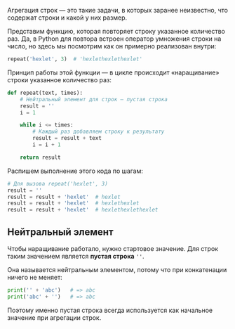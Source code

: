 Агрегация строк — это такие задачи, в которых заранее неизвестно, что содержат строки и какой у них размер.

Представим функцию, которая повторяет строку указанное количество раз. Да, в Python для повтора встроен оператор умножения строки на число, но здесь мы посмотрим как он примерно реализован внутри:

```python
repeat('hexlet', 3)  # 'hexlethexlethexlet'
```

Принцип работы этой функции — в цикле происходит «наращивание» строки указанное количество раз:

```python
def repeat(text, times):
    # Нейтральный элемент для строк — пустая строка
    result = ''
    i = 1

    while i <= times:
        # Каждый раз добавляем строку к результату
        result = result + text
        i = i + 1

    return result
```


Распишем выполнение этого кода по шагам:

```python
# Для вызова repeat('hexlet', 3)
result = ''
result = result + 'hexlet'  # hexlet
result = result + 'hexlet'  # hexlethexlet
result = result + 'hexlet'  # hexlethexlethexlet
```

## Нейтральный элемент

Чтобы наращивание работало, нужно стартовое значение. Для строк таким значением является **пустая строка** `''`.

Она называется нейтральным элементом, потому что при конкатенации ничего не меняет:  

```python
print('' + 'abc')   # => abc
print('abc' + '')   # => abc
```

Поэтому именно пустая строка всегда используется как начальное значение при агрегации строк.
